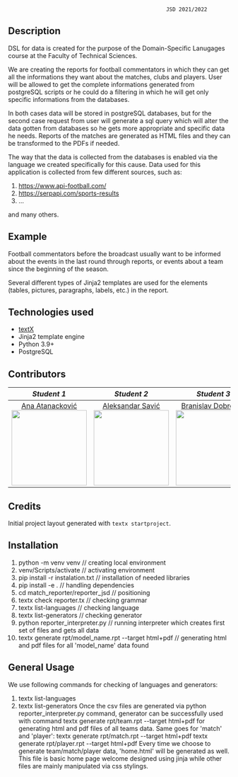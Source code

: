                                                       JSD 2021/2022
                                                      
## Description

DSL for data is created for the purpose of the Domain-Specific Lanugages course at the Faculty of Technical Sciences.

We are creating the reports for football commentators in which they can get all the informations they want about the matches, clubs and players.
User will be allowed to get the complete informations generated from postgreSQL scripts or he could do a filtering in which he will get only specific informations from the databases.

In both cases data will be stored in postgreSQL databases, but for the second case request from user will generate a sql query which will alter the data gotten from databases so he gets more appropriate and specific data he needs.
Reports of the matches are generated as HTML files and they can be transformed to the PDFs if needed.

The way that the data is collected from the databases is enabled via the language we created specifically for this cause.
Data used for this application is collected from few different sources, such as:
1. https://www.api-football.com/
2. https://serpapi.com/sports-results
3. ...

and many others.

## Example

Football commentators before the broadcast usually want to be informed about the events in the last round through reports, or events about a team since the beginning of the season.

Several different types of Jinja2 templates are used for the elements (tables, pictures, paragraphs, labels, etc.) in the report.

## Technologies used
- [textX](https://github.com/textX/textX)
- Jinja2 template engine
- Python 3.9+
- PostgreSQL

## Contributors

|       *Student 1*       |       *Student 2*       |       *Student 3*       |       *Student 4*       |
|:----------------------:|:----------------------:|:----------------------:|:----------------------:|
| [Ana Atanacković](https://github.com/Ana00000/) <br> <img src="https://avatars.githubusercontent.com/u/57576323?s=400&u=1ef5aae0fac636355c779a07004eb66378464adc&v=4" width="170" height="170"> | [Aleksandar Savić](https://github.com/aca24) <br> <img src="https://avatars.githubusercontent.com/u/57627600?v=4" width="170" height="170"> | [Branislav Dobrokes](https://github.com/braned98) <br> <img src="https://avatars.githubusercontent.com/u/41323689?v=4" width="170" height="170"> | [David Ereš](https://github.com/erosdavid) <br> <img src="https://avatars.githubusercontent.com/u/30242404?v=4" width="170" height="170"> |


## Credits

Initial project layout generated with `textx startproject`.


## Installation

1.  python -m venv venv   // creating local environment
2. venv/Scripts/activate   // activating environment
3. pip install -r instalation.txt   // installation of needed libraries 
4. pip install -e .   // handling dependencies
5. cd match_reporter/reporter_jsd   // positioning
6. textx check reporter.tx   // checking grammar
7. textx list-languages   // checking language
8. textx list-generators   // checking generator
9. python reporter_interpreter.py   // running interpreter which creates first set of files and gets all data 
10. textx generate rpt/model_name.rpt --target html+pdf   // generating html and pdf files for all 'model_name' data found



## General Usage

We use following commands for checking of languages and generators:
1) textx list-languages
2) textx list-generators
Once the csv files are generated via 
	python reporter_interpreter.py
command, generator can be successfully used with command
	textx generate rpt/team.rpt --target html+pdf 
for generating html and pdf files of all teams data. Same goes for 'match' and 'player':
	textx generate rpt/match.rpt --target html+pdf 
	textx generate rpt/player.rpt --target html+pdf
Every time we choose to generate team/match/player data, 'home.html' will be generated as well. This file is basic home page welcome designed using jinja while other files are mainly manipulated via css stylings.



